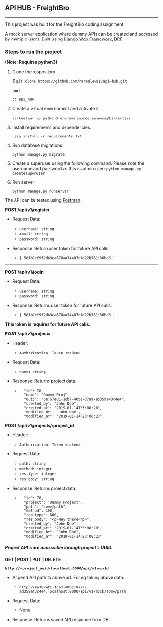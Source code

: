 ## API HUB - FreightBro
-----

This project was built for the FreightBro coding assignment.

A mock server application where dummy APIs can be created and
accessed by multiple users. Built using [Django Web Framework](https://www.djangoproject.com/ "Django"),  [DRF](https://www.django-rest-framework.org/ "Django Rest Framework").

### Steps to run the project
 **(Note: Requires python3)**

 1. Clone the respository
    
    $ `git clone https://github.com/harenlewis/api-hub.git`

    and 
    
       `cd api_hub`
 
 2. Create a virtual envirnoment and activate it.
 
       `virtualenv -p python3 envname`
        `source envname/bin/active`

 3. Install requirements and dependencies.
    
       ` pip install -r requirements.txt`  

 4. Run database migrations.

       `python manage.py migrate`  

4. Create a superuser using the following command. Please note the username and password as this is admin user: 
       `python manage.py createsuperuser`

 5. Run server

       `python manage.py runserver`

The API can be tested using [Postman](https://www.getpostman.com/ "Postman").


**POST /api/v1/register**
- Request Data:
    - `username: string`
    - `email: string`
    - `password: string`

- Response: Return user token for future API calls.
    - `{ 58fb9cf9f2d88ca678aa34407d9d22b761c36bd6 }`
-----
**POST /api/v1/login**
- Request Data:
    - `username: string`
    - `password: string`


- Response: Returns user token for future API calls.
    - `{ 58fb9cf9f2d88ca678aa34407d9d22b761c36bd6 }`

**This token is requires for future API calls.**

**POST /api/v1/projects**

- Header:
    -   `Authorization: Token <token>`

- Request Data:
    - `name: string`

- Response: Returns project data.
    - ```
        "id": 78,
        "name": "Dummy Proj",
        "uuid": "8e767e81-1cb7-40b2-87aa-ad359a43c4e4",
        "created_by": "John Doe",
        "created_at": "2019-01-14T23:08:20",
        "modified_by": "John Doe",
        "modified_at": "2019-01-14T23:08:20",
        ```

**POST /api/v1/projects/:project_id**

- Header:
    -   `Authorization: Token <token>`

- Request Data:
    - `path: string`
    - `method: integer`
    - `res_type: integer`
    - `res_body: string`

- Response: Returns project data.
    - ```
        "id": 78,
        "project": "Dummy Project",
        "path": "some/path",
        "method": 100,
        "res_type": 600,
        "res_body": "<p>Hey there</p>",
        "created_by": "John Doe",
        "created_at": "2019-01-14T23:08:20",
        "modified_by": "John Doe",
        "modified_at": "2019-01-14T23:08:20"
        ```
##### Project API's are accessible through project's UUID.
**GET | POST | PUT | DELETE**

**`http://<project_uuid>localhost:8000/api/v1/mock/`**

- Append API path to above url. For eg taking above data:
    -   `http://8e767e81-1cb7-40b2-87aa-ad359a43c4e4.localhost:8000/api/v1/mock/some/path`       

- Request Data:
    - None
- Response: Returns saved API response from DB.